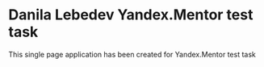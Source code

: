 # Danila Lebedev Yandex.Mentor test task

This single page application has been created for Yandex.Mentor test task